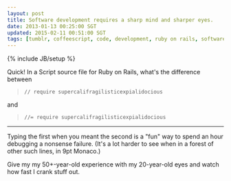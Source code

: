 ```yaml
---           
layout: post
title: Software development requires a sharp mind and sharper eyes.
date: 2013-01-13 00:25:00 SGT
updated: 2015-02-11 00:51:00 SGT
tags: [tumblr, coffeescript, code, development, ruby on rails, software, script, sprockets, typo]
---
```

{% include JB/setup %}


Quick! In a Script source file for Ruby on Rails, what's the difference between

> `// require supercalifragilisticexpialidocious`

and

> `//= require supercalifragilisticexpialidocious`

----

Typing the first when you meant the second is a "fun" way to spend an hour debugging a nonsense failure. (It's a lot harder to see when in a forest of other such lines, in 9pt Monaco.)

Give my my 50+-year-old experience with my 20-year-old eyes and watch how fast I crank stuff out.
